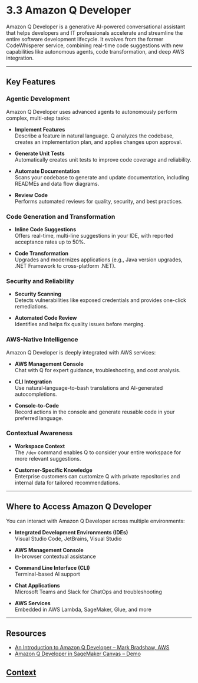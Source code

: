 # 3.3 Amazon Q Developer

Amazon Q Developer is a generative AI-powered conversational assistant that helps developers and IT professionals accelerate and streamline the entire software development lifecycle. It evolves from the former CodeWhisperer service, combining real-time code suggestions with new capabilities like autonomous agents, code transformation, and deep AWS integration.

---

## Key Features

### Agentic Development

Amazon Q Developer uses advanced agents to autonomously perform complex, multi-step tasks:

- **Implement Features**  
  Describe a feature in natural language. Q analyzes the codebase, creates an implementation plan, and applies changes upon approval.

- **Generate Unit Tests**  
  Automatically creates unit tests to improve code coverage and reliability.

- **Automate Documentation**  
  Scans your codebase to generate and update documentation, including READMEs and data flow diagrams.

- **Review Code**  
  Performs automated reviews for quality, security, and best practices.

### Code Generation and Transformation

- **Inline Code Suggestions**  
  Offers real-time, multi-line suggestions in your IDE, with reported acceptance rates up to 50%.

- **Code Transformation**  
  Upgrades and modernizes applications (e.g., Java version upgrades, .NET Framework to cross-platform .NET).

### Security and Reliability

- **Security Scanning**  
  Detects vulnerabilities like exposed credentials and provides one-click remediations.

- **Automated Code Review**  
  Identifies and helps fix quality issues before merging.

### AWS-Native Intelligence

Amazon Q Developer is deeply integrated with AWS services:

- **AWS Management Console**  
  Chat with Q for expert guidance, troubleshooting, and cost analysis.

- **CLI Integration**  
  Use natural-language-to-bash translations and AI-generated autocompletions.

- **Console-to-Code**  
  Record actions in the console and generate reusable code in your preferred language.

### Contextual Awareness

- **Workspace Context**  
  The `/dev` command enables Q to consider your entire workspace for more relevant suggestions.

- **Customer-Specific Knowledge**  
  Enterprise customers can customize Q with private repositories and internal data for tailored recommendations.

---

## Where to Access Amazon Q Developer

You can interact with Amazon Q Developer across multiple environments:

- **Integrated Development Environments (IDEs)**  
  Visual Studio Code, JetBrains, Visual Studio

- **AWS Management Console**  
  In-browser contextual assistance

- **Command Line Interface (CLI)**  
  Terminal-based AI support

- **Chat Applications**  
  Microsoft Teams and Slack for ChatOps and troubleshooting

- **AWS Services**  
  Embedded in AWS Lambda, SageMaker, Glue, and more

---

## Resources

- [An Introduction to Amazon Q Developer – Mark Bradshaw, AWS](https://www.youtube.com/watch?v=wkNaqCnvp5E)  
- [Amazon Q Developer in SageMaker Canvas – Demo](https://www.youtube.com/watch?v=ddJeK4NDsHo)


## [Context](./../context.md)
